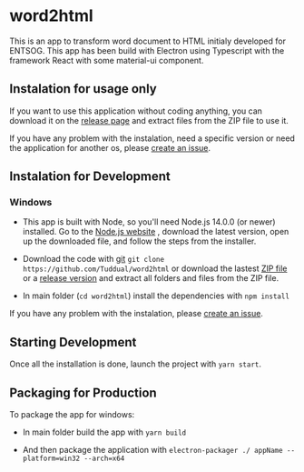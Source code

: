 # word2html

This is an app to transform word document to HTML initialy developed for ENTSOG.
This app has been build with Electron using Typescript with the framework React with some material-ui component.

## Instalation for usage only

If you want to use this application without coding anything, you can download it on the [release page](https://github.com/Tuddual/word2html/releases) and extract files from the ZIP file to use it.

If you have any problem with the instalation, need a specific version or need the application for another os, please [create an issue](https://github.com/Tuddual/word2html/issues/new).

## Instalation for Development

### Windows

* This app is built with Node, so you'll need Node.js 14.0.0 (or newer) installed. Go to the [Node.js website](https://nodejs.org/) , download the latest version, open up the downloaded file, and follow the steps from the installer.

* Download the code with [git](https://git-scm.com/download/win) `git clone https://github.com/Tuddual/word2html` or download the lastest [ZIP file](https://github.com/Tuddual/word2html/archive/main.zip) or a [release version](https://github.com/Tuddual/word2html/releases) and extract all folders and files from the ZIP file.

* In main folder (`cd word2html`) install the dependencies with `npm install`

If you have any problem with the instalation, please [create an issue](https://github.com/Tuddual/word2html/issues/new).

## Starting Development

Once all the installation is done, launch the project with `yarn start`.

## Packaging for Production

To package the app for windows:

* In main folder build the app with `yarn build`

* And then package the application with `electron-packager ./ appName --platform=win32 --arch=x64`

